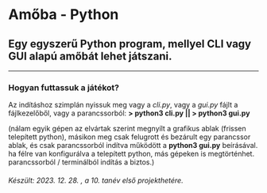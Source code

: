 # Amőba - Python
## Egy egyszerű Python program, mellyel CLI vagy GUI alapú amőbát lehet játszani.

***

### Hogyan futtassuk a játékot?

Az indításhoz szimplán nyissuk meg vagy a *cli.py*, vagy a *gui.py* fájlt a fájlkezelőből,
vagy a parancssorból: **> python3 cli.py || > python3 gui.py**

(nálam egyik gépen az elvártak szerint megnyílt a grafikus ablak (frissen telepített python), másikon meg csak felugrott és bezárult egy parancssor ablak, és csak parancssorból indítva működött a **python3 gui.py** beírásával.
ha félre van konfigurálva a telepített python, más gépeken is megtörténhet.
parancssorból / terminálból indítás a biztos.)

###### Készült:  2023. 12. 28. , a 10. tanév első projekthetére.
